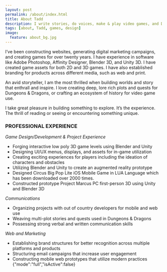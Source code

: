 ```yaml
---
layout: post
permalink: /about/index.html
title: About Tadd
description: I write stories, do voices, make & play video games, and Dungeons & Dragons. I run Cubelab Media. A father, husband, and generally friendly guy.
tags: [about, Tadd, games, design]
image:
  feature: about_bg.jpg
---
```


I’ve been constructing websites, generating digital marketing campaigns, and creating games for over twenty years. I have experience in software like Adobe Photoshop, Affinity Designer, Blender 3D, and Unity 3D. I have created game assets for both 2D and 3D games. I have also established branding for products across different media, such as web and print.

An avid storyteller, I am the most thrilled when building worlds and story that enthrall and inspire. I love creating deep, lore rich plots and quests for Dungeons & Dragons, or crafting an ecosystem of history for video game use.

I take great pleasure in building something to explore. It’s the experience. The thrill of reading or seeing or encountering something unique.

### PROFESSIONAL EXPERIENCE

_Game Design/Development & Project Experience_

* Forging interactive low poly 3D game levels using Blender and Unity
* Designing UI/UX menus, displays, and assets for in-game utilization
* Creating exciting experiences for players including the ideation of characters and obstacles
* Utilizing Blender and Unity to create an augmented reality prototype
* Designed Circus Big Pop Lite iOS Mobile Game in LUA Language which has been downloaded over 2000 times.
* Constructed prototype Project Marcus PC first-person 3D using Unity and Blender 3D

_Communications_

* Organizing projects with out of country developers for mobile and web use
* Weaving multi-plot stories and quests used in Dungeons & Dragons
* Possessing strong verbal and written communication skills

_Web and Marketing_

* Establishing brand structures for better recognition across multiple platforms and products
* Structuring email campaigns that increase user engagement
* Constructing mobile web prototypes that utilize modern practices
{"mode":"full","isActive":false}